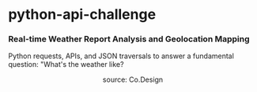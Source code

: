 # python-api-challenge

### Real-time Weather Report Analysis and Geolocation Mapping

Python requests, APIs, and JSON traversals to answer a fundamental question: "What's the weather like? 

  <div align="center">
  <![image](https://user-images.githubusercontent.com/65078870/85256844-d699f580-b432-11ea-9b63-dc906277e188.png)
  </div>
source: Co.Design


